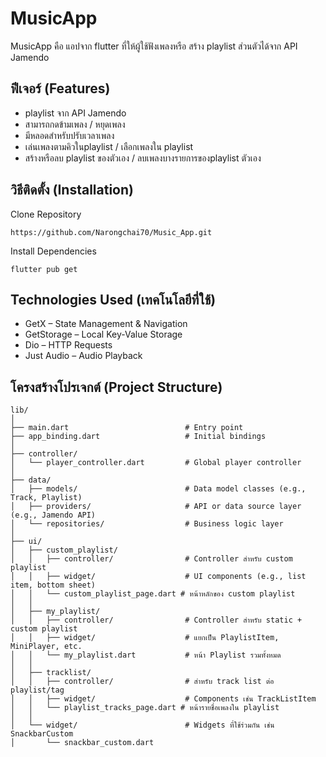 # MusicApp

MusicApp คือ แอปจาก flutter ที่ให้ผู้ใช้ฟังเพลงหรือ สร้าง playlist ส่วนตัวได้จาก API Jamendo

## ฟีเจอร์ (Features)
- playlist จาก API Jamendo
- สามารถกดข้ามเพลง / หยุดเพลง
- มีหลอดสำหรับปรับเวลาเพลง
- เล่นเพลงตามคิวในplaylist / เลือกเพลงใน playlist
- สร้างหรือลบ playlist ของตัวเอง / ลบเพลงบางรายการของplaylist ตัวเอง

## วิธีติดตั้ง (Installation)
Clone Repository
```
https://github.com/Narongchai70/Music_App.git
```
Install Dependencies
```
flutter pub get
```
## Technologies Used (เทคโนโลยีที่ใช้)
- GetX – State Management & Navigation  
- GetStorage – Local Key-Value Storage  
- Dio – HTTP Requests  
- Just Audio – Audio Playback  

## โครงสร้างโปรเจกต์ (Project Structure)
```
lib/
│
├── main.dart                          # Entry point
├── app_binding.dart                   # Initial bindings
│
├── controller/
│   └── player_controller.dart         # Global player controller
│
├── data/
│   ├── models/                        # Data model classes (e.g., Track, Playlist)
│   ├── providers/                     # API or data source layer (e.g., Jamendo API)
│   └── repositories/                  # Business logic layer
│
├── ui/
│   ├── custom_playlist/
│   │   ├── controller/                # Controller สำหรับ custom playlist
│   │   ├── widget/                    # UI components (e.g., list item, bottom sheet)
│   │   └── custom_playlist_page.dart # หน้าหลักของ custom playlist
│   │
│   ├── my_playlist/
│   │   ├── controller/                # Controller สำหรับ static + custom playlist
│   │   ├── widget/                    # แยกเป็น PlaylistItem, MiniPlayer, etc.
│   │   └── my_playlist.dart           # หน้า Playlist รวมทั้งหมด
│   │
│   ├── tracklist/
│   │   ├── controller/                # สำหรับ track list ต่อ playlist/tag
│   │   ├── widget/                    # Components เช่น TrackListItem
│   │   └── playlist_tracks_page.dart # หน้ารายชื่อเพลงใน playlist
│   │
│   └── widget/                        # Widgets ที่ใช้ร่วมกัน เช่น SnackbarCustom
│       └── snackbar_custom.dart
```
